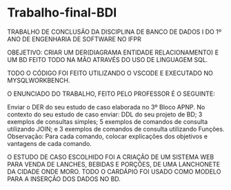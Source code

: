 # Trabalho-final-BDI

TRABALHO DE CONCLUSÃO DA DISCIPLINA DE BANCO DE DADOS I DO 1º ANO DE ENGENHARIA DE SOFTWARE NO IFPR

OBEJETIVO: CRIAR UM DER(DIAGRAMA ENTIDADE RELACIONAMENTO) E UM BD FEITO TODO NA MÃO ATRAVÉS DO USO DE LINGUAGEM SQL.

TODO O CÓDIGO FOI FEITO UTILIZANDO O VSCODE E EXECUTADO NO MYSQLWORKBENCH. 

O ENUNCIADO DO TRABALHO, FEITO PELO PROFESSOR É O SEGUINTE:

Enviar o DER do seu estudo de caso elaborada no 3º Bloco APNP. No contexto do seu estudo de caso enviar:
DDL do seu projeto de BD;
3 exemplos de consultas simples;
5 exemplos de comandos de consulta utilizando JOIN; e
3 exemplos de comandos de consulta utilizando Funções.
Observação: Para cada comando, colocar explicações dos objetivos e vantagens de cada comando.

O ESTUDO DE CASO ESCOLHIDO FOI A CRIAÇÃO DE UM SISTEMA WEB PARA VENDA DE LANCHES, BEBIDAS E PORÇÕES, DE UMA LANCHONETE DA CIDADE ONDE MORO. TODO O CARDÁPIO FOI USADO COMO MODELO PARA A INSERÇÃO DOS DADOS NO BD.
